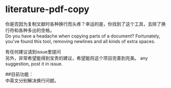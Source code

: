 # literature-pdf-copy 
    	
你是否因为复制文献时各种换行而头疼？幸运的是，你找到了这个工具，去除了换行符和各种多出的空格。    
Do you have a headache when copying parts of a document? Fortunately, you've found this tool, removing newlines and all kinds of extra spaces.  

有任何建议请到issue里提问     
另外，非常希望能得到宝贵的建议，希望能将这个项目完善到完美。
any suggestion, post it in issue. 
    
##目前功能：  
中英文分别解决换行问题。

